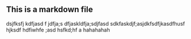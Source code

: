 ## This is a markdown file
dsjfksfj  kdfjasd f 
jdfja;s dfjaskldfja;sdjfasd
sdkfaskdjf;asjdkfsdfjkasdfhusf
hjksdf hdfiwhfe ;asd
hsfkd;hf a
hahahahah
